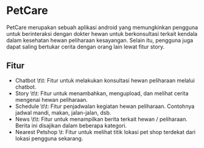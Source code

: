 # PetCare

PetCare merupakan sebuah aplikasi android yang memungkinkan pengguna untuk berinteraksi dengan dokter hewan untuk berkonsultasi terkait kendala dalam kesehatan hewan peliharaan kesayangan. Selain itu, pengguna juga dapat saling bertukar cerita dengan orang lain lewat fitur story. 

## Fitur 
* Chatbot \t\t: Fitur untuk melakukan konsultasi hewan peliharaan melalui chatbot.
* Story \t\t: Fitur untuk menambahkan, mengupload, dan melihat cerita mengenai hewan peliharaan. 
* Schedule \t\t: Fitur penjadwalan kegiatan hewan peliharaan. Contohnya jadwal mandi, makan, jalan-jalan, dsb. 
* News \t\t: Fitur untuk menampilkan berita terkait hewan / peliharaan. Berita ini disajikan dalam beberapa kategori.
* Nearest Petshop \t: Fitur untuk melihat titik lokasi pet shop terdekat dari lokasi pengguna sekarang. 
